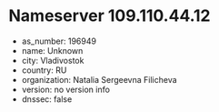 # Nameserver 109.110.44.12

* as_number: 196949
* name: Unknown
* city: Vladivostok
* country: RU
* organization: Natalia Sergeevna Filicheva
* version: no version info
* dnssec: false
